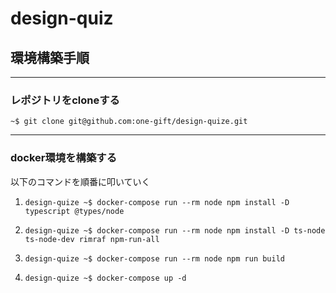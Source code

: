 # design-quiz
## 環境構築手順
---
### レポジトリをcloneする
`~$ git clone git@github.com:one-gift/design-quize.git`

----
### docker環境を構築する
以下のコマンドを順番に叩いていく

1. `design-quize ~$ docker-compose run --rm node npm install -D typescript @types/node`

2. `design-quize ~$ docker-compose run --rm node npm install -D ts-node ts-node-dev rimraf npm-run-all`

3. `design-quize ~$ docker-compose run --rm node npm run build`

4. `design-quize ~$ docker-compose up -d`